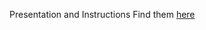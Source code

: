 Presentation and Instructions Find them [here](https://drive.google.com/drive/folders/1qyc6pzqaC1Q-OJqdhJK07qEoEKHhgM3n?usp=sharing) 
